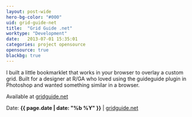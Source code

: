 ```yaml
---
layout: post-wide
hero-bg-color: "#000"
uid: grid-guide-net
title:  "Grid Guide .net"
worktype: "Development"
date:   2013-07-01 15:35:01
categories: project opensource
opensource: true
blackbg: true
---
```


<p>
  I built a little bookmarklet that works in your browser to overlay a custom grid.  Built for a designer at R/GA who loved using the guideguide plugin in Photoshop and wanted something similar in a browser.
</p>

<p>Available at <a href="http://www.gridguide.net/">gridguide.net</a></p>

<p class="meta">Date: <strong>{{ page.date | date: "%b %Y" }}</strong> | <a href="http://www.gridguide.net/">gridguide.net</a></p>
